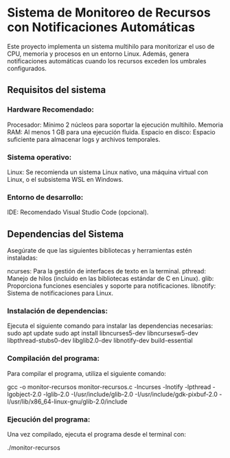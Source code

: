 # Sistema de Monitoreo de Recursos con Notificaciones Automáticas

Este proyecto implementa un sistema multihilo para monitorizar el uso de CPU, memoria y procesos en un entorno Linux. Además, genera notificaciones automáticas cuando los recursos exceden los umbrales configurados.


## Requisitos del sistema 

### Hardware Recomendado:
Procesador: Mínimo 2 núcleos para soportar la ejecución multihilo.
Memoria RAM: Al menos 1 GB para una ejecución fluida.
Espacio en disco: Espacio suficiente para almacenar logs y archivos temporales.


### Sistema operativo: 
Linux: Se recomienda un sistema Linux nativo, una máquina virtual con Linux, o el subsistema WSL en Windows.


### Entorno de desarrollo: 
IDE: Recomendado Visual Studio Code (opcional).


## Dependencias del Sistema

Asegúrate de que las siguientes bibliotecas y herramientas estén instaladas:

ncurses: Para la gestión de interfaces de texto en la terminal.
pthread: Manejo de hilos (incluido en las bibliotecas estándar de C en Linux).
glib: Proporciona funciones esenciales y soporte para notificaciones.
libnotify: Sistema de notificaciones para Linux.


### Instalación de dependencias:

Ejecuta el siguiente comando para instalar las dependencias necesarias:
sudo apt update
sudo apt install libncurses5-dev libncursesw5-dev libpthread-stubs0-dev libglib2.0-dev libnotify-dev build-essential


### Compilación del programa:

Para compilar el programa, utiliza el siguiente comando:

gcc -o monitor-recursos monitor-recursos.c -lncurses -lnotify -lpthread -lgobject-2.0 -lglib-2.0 -I/usr/include/glib-2.0 -I/usr/include/gdk-pixbuf-2.0 -I/usr/lib/x86_64-linux-gnu/glib-2.0/include

### Ejecución del programa:

Una vez compilado, ejecuta el programa desde el terminal con:

./monitor-recursos
